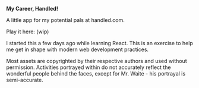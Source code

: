 **My Career, Handled!**

A little app for my potential pals at handled.com.

Play it here: (wip)

I started this a few days ago while learning React. This is an exercise to help me get in shape with modern web development practices.

Most assets are copyrighted by their respective authors and used without
permission. Activities portrayed within do not accurately reflect the
wonderful people behind the faces, except for Mr. Waite - his portrayal
is semi-accurate.

